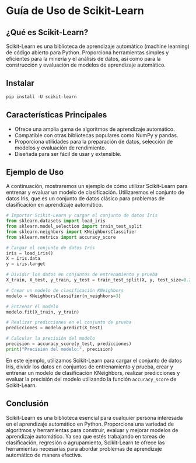 # Guía de Uso de Scikit-Learn

## ¿Qué es Scikit-Learn?

Scikit-Learn es una biblioteca de aprendizaje automático (machine learning) de código abierto para Python. Proporciona herramientas simples y eficientes para la minería y el análisis de datos, así como para la construcción y evaluación de modelos de aprendizaje automático.

## Instalar

```python
pip install -U scikit-learn
```

## Características Principales

- Ofrece una amplia gama de algoritmos de aprendizaje automático.
- Compatible con otras bibliotecas populares como NumPy y pandas.
- Proporciona utilidades para la preparación de datos, selección de modelos y evaluación de rendimiento.
- Diseñada para ser fácil de usar y extensible.

## Ejemplo de Uso

A continuación, mostraremos un ejemplo de cómo utilizar Scikit-Learn para entrenar y evaluar un modelo de clasificación. Utilizaremos el conjunto de datos Iris, que es un conjunto de datos clásico para problemas de clasificación en aprendizaje automático.

```python
# Importar Scikit-Learn y cargar el conjunto de datos Iris
from sklearn.datasets import load_iris
from sklearn.model_selection import train_test_split
from sklearn.neighbors import KNeighborsClassifier
from sklearn.metrics import accuracy_score

# Cargar el conjunto de datos Iris
iris = load_iris()
X = iris.data
y = iris.target

# Dividir los datos en conjuntos de entrenamiento y prueba
X_train, X_test, y_train, y_test = train_test_split(X, y, test_size=0.2, random_state=42)

# Crear un modelo de clasificación KNeighbors
modelo = KNeighborsClassifier(n_neighbors=3)

# Entrenar el modelo
modelo.fit(X_train, y_train)

# Realizar predicciones en el conjunto de prueba
predicciones = modelo.predict(X_test)

# Calcular la precisión del modelo
precision = accuracy_score(y_test, predicciones)
print("Precisión del modelo:", precision)
```

En este ejemplo, utilizamos Scikit-Learn para cargar el conjunto de datos Iris, dividir los datos en conjuntos de entrenamiento y prueba, crear y entrenar un modelo de clasificación KNeighbors, realizar predicciones y evaluar la precisión del modelo utilizando la función `accuracy_score` de Scikit-Learn.

## Conclusión

Scikit-Learn es una biblioteca esencial para cualquier persona interesada en el aprendizaje automático en Python. Proporciona una variedad de algoritmos y herramientas para construir, evaluar y mejorar modelos de aprendizaje automático. Ya sea que estés trabajando en tareas de clasificación, regresión o agrupamiento, Scikit-Learn te ofrece las herramientas necesarias para abordar problemas de aprendizaje automático de manera efectiva.
